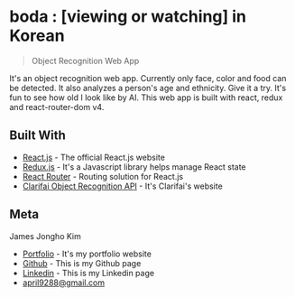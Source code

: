 # boda : [viewing or watching] in Korean
> Object Recognition Web App

It's an object recognition web app. Currently only face, color and food can be detected. It also analyzes a person's age and ethnicity. Give it a try. It's fun to see how old I look like by AI. This web app is built with react, redux and react-router-dom v4.

## Built With

* [React.js](https://reactjs.org/) - The official React.js website
* [Redux.js](https://redux.js.org/) - It's a Javascript library helps manage React state
* [React Router](https://reacttraining.com/react-router/) - Routing solution for React.js
* [Clarifai Object Recognition API](https://clarifai.com/) - It's Clarifai's website

## Meta

James Jongho Kim 
- [Portfolio](https://april9288.github.io/) - It's my portfolio website
- [Github](https://github.com/april9288) - This is my Github page
- [Linkedin](https://www.linkedin.com/in/jongho-kim-b05618170/) - This is my Linkedin page
- april9288@gmail.com

